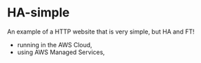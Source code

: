# HA-simple
An example of a HTTP website that is very simple, but HA and FT!
- running in the AWS Cloud,
- using AWS Managed Services,

